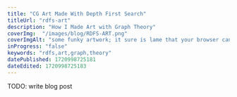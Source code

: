 ```yaml
---
title: "CG Art Made With Depth First Search"
titleUrl: "rdfs-art"
description: "How I Made Art with Graph Theory"
coverImg:  "/images/blog/RDFS-ART.png"
coverImgAlt: "some funky artwork; it sure is lame that your browser cant render it or you cant see it."
inProgress: "false"
keywords: "rdfs,art,graph,theory"
datePublished: 1720998725181
dateEdited: 1720998725183
---
```


TODO: write blog post